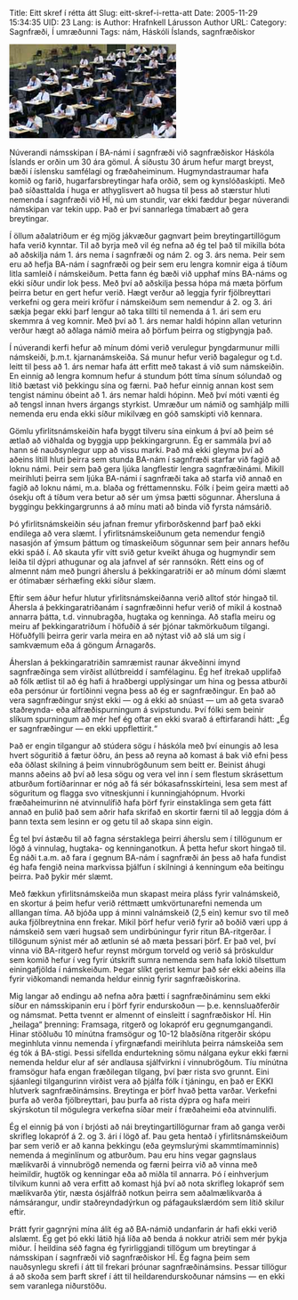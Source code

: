 Title: Eitt skref í rétta átt
Slug: eitt-skref-i-retta-att
Date: 2005-11-29 15:34:35
UID: 23
Lang: is
Author: Hrafnkell Lárusson
Author URL: 
Category: Sagnfræði, Í umræðunni
Tags: nám, Háskóli Íslands, sagnfræðiskor

![Nemendur](42.jpg)

Núverandi námsskipan í BA-námi í sagnfræði við sagnfræðiskor Háskóla Íslands er orðin um 30 ára gömul. Á síðustu 30 árum hefur margt breyst, bæði í íslensku samfélagi og fræðaheiminum. Hugmyndastraumar hafa komið og farið, hugarfarsbreytingar hafa orðið, sem og kynslóðaskipti. Með það síðasttalda í huga er athyglisvert að hugsa til þess að stærstur hluti nemenda í sagnfræði við HÍ, nú um stundir, var ekki fæddur þegar núverandi námskipan var tekin upp. Það er því sannarlega tímabært að gera breytingar.

Í öllum aðalatriðum er ég mjög jákvæður gagnvart þeim breytingartillögum hafa verið kynntar. Til að byrja með vil ég nefna að ég tel það til mikilla bóta að aðskilja nám 1. árs nema í sagnfræði og nám 2. og 3. árs nema. Þeir sem eru að hefja BA-nám í sagnfræði og þeir sem eru lengra komnir eiga á tíðum litla samleið í námskeiðum. Þetta fann ég bæði við upphaf míns BA-náms og ekki síður undir lok þess. Með því að aðskilja þessa hópa má mæta þörfum þeirra betur en gert hefur verið. Hægt verður að leggja fyrir fjölbreyttari verkefni og gera meiri kröfur í námskeiðum sem nemendur á 2. og 3. ári sækja þegar ekki þarf lengur að taka tillti til nemenda á 1. ári sem eru skemmra á veg komnir. Með því að 1. árs nemar haldi hópinn allan veturinn verður hægt að aðlaga námið meira að þörfum þeirra og stigþyngja það.

Í núverandi kerfi hefur að mínum dómi verið verulegur þyngdarmunur milli námskeiði, þ.m.t. kjarnanámskeiða. Sá munur hefur verið bagalegur og t.d. leitt til þess að 1. árs nemar hafa átt erfitt með takast á við sum námskeiðin. En einnig að lengra komnum hefur á stundum þótt tíma sínum sólundað og lítið bætast við þekkingu sína og færni. Það hefur einnig annan kost sem tengist náminu óbeint að 1. árs nemar haldi hópinn. Með því móti vænti ég að tengsl innan hvers árgangs styrkist. Umræður um námið og samhjálp milli nemenda eru enda ekki síður mikilvæg en góð samskipti við kennara.

Gömlu yfirlitsnámskeiðin hafa byggt tilveru sína einkum á því að þeim sé ætlað að viðhalda og byggja upp þekkingargrunn. Ég er sammála því að hann sé nauðsynlegur upp að vissu marki. Það má ekki gleyma því að aðeins lítill hluti þeirra sem stunda BA-nám í sagnfræði starfar við fagið að loknu námi. Þeir sem það gera ljúka langflestir lengra sagnfræðinámi. Mikill meirihluti þeirra sem ljúka BA-námi í sagnfræði taka að starfa við annað en fagið að loknu námi, m.a. blaða og fréttamennsku. Fólk í þeim geira mætti að ósekju oft á tíðum vera betur að sér um ýmsa þætti sögunnar. Áhersluna á byggingu þekkingargrunns á að mínu mati að binda við fyrsta námsárið.

Þó yfirlitsnámskeiðin séu jafnan fremur yfirborðskennd þarf það ekki endilega að vera slæmt. Í yfirlitsnámskeiðunum geta nemendur fengið nasasjón af ýmsum þáttum og tímaskeiðum sögunnar sem þeir annars hefðu ekki spáð í. Að skauta yfir vítt svið getur kveikt áhuga og hugmyndir sem leiða til dýpri athugunar og ala jafnvel af sér rannsókn. Rétt eins og of almennt nám með þungri áherslu á þekkingaratriði er að mínum dómi slæmt er ótímabær sérhæfing ekki síður slæm.

Eftir sem áður hefur hlutur yfirlitsnámskeiðanna verið alltof stór hingað til. Áhersla á þekkingaratriðanám í sagnfræðinni hefur verið of mikil á kostnað annarra þátta, t.d. vinnubragða, hugtaka og kenninga. Að stafla meiru og meiru af þekkingaratriðum í höfuðið á sér þjónar takmörkuðum tilgangi. Höfuðfylli þeirra gerir varla meira en að nýtast við að slá um sig í samkvæmum eða á göngum Árnagarðs.

Áherslan á þekkingaratriðin samræmist raunar ákveðinni ímynd sagnfræðinga sem virðist allútbreidd í samfélaginu. Ég hef ítrekað upplifað að fólk ætlist til að ég hafi á hraðbergi upplýsingar um hina og þessa atburði eða persónur úr fortíðinni vegna þess að ég er sagnfræðingur. En það að vera sagnfræðingur snýst ekki — og á ekki að snúast — um að geta svarað staðreynda- eða alfræðispurningum á svipstundu. Því fólki sem beinir slíkum spurningum að mér hef ég oftar en ekki svarað á eftirfarandi hátt: „Ég er sagnfræðingur — en ekki uppflettirit.“

Það er engin tilgangur að stúdera sögu í háskóla með því einungis að lesa hvert söguritið á fætur öðru, án þess að reyna að komast á bak við efni þess eða öðlast skilning á þeim vinnubrögðunum sem beitt er. Beinist áhugi manns aðeins að því að lesa sögu og vera vel inn í sem flestum skrásettum atburðum fortíðarinnar er nóg að fá sér bókasafnsskírteini, lesa sem mest af söguritum og flagga svo vitneskjunni í kunningjahópnum. Hvorki fræðaheimurinn né atvinnulífið hafa þörf fyrir einstaklinga sem geta fátt annað en þulið það sem aðrir hafa skrifað en skortir færni til að leggja dóm á þann texta sem lesinn er og getu til að skapa sinn eigin.

Ég tel því ástæðu til að fagna sérstaklega þeirri áherslu sem í tillögunum er lögð á vinnulag, hugtaka- og kenninganotkun. Á þetta hefur skort hingað til. Ég náði t.a.m. að fara í gegnum BA-nám í sagnfræði án þess að hafa fundist ég hafa fengið neina markvissa þjálfun í skilningi á kenningum eða beitingu þeirra. Það þykir mér slæmt.

Með fækkun yfirlitsnámskeiða mun skapast meira pláss fyrir valnámskeið, en skortur á þeim hefur verið réttmætt umkvörtunarefni nemenda um alllangan tíma. Að bjóða upp á minni valnámskeið (2,5 ein) kemur svo til með auka fjölbreytnina enn frekar. Mikil þörf hefur verið fyrir að boðið væri upp á námskeið sem væri hugsað sem undirbúningur fyrir ritun BA-ritgerðar. Í tillögunum sýnist mér að ætlunin sé að mæta þessari þörf. Er það vel, því vinna við BA-ritgerð hefur reynst mörgum torveld og verið sá þröskuldur sem komið hefur í veg fyrir útskrift sumra nemenda sem hafa lokið tilsettum einingafjölda í námskeiðum. Þegar slíkt gerist kemur það sér ekki aðeins illa fyrir viðkomandi nemanda heldur einnig fyrir sagnfræðiskorina.

Mig langar að endingu að nefna aðra þætti í sagnfræðináminu sem ekki síður en námsskipanin eru í þörf fyrir endurskoðun — þ.e. kennsluaðferðir og námsmat. Þetta tvennt er almennt of einsleitt í sagnfræðiskor HÍ. Hin „heilaga“ þrenning: Framsaga, ritgerð og lokapróf eru gegnumgangandi. Hinar stöðluðu 10 mínútna framsögur og 10-12 blaðsíðna ritgerðir skópu meginhluta vinnu nemenda í yfirgnæfandi meirihluta þeirra námskeiða sem ég tók á BA-stigi. Þessi sífellda endurtekning sömu nálgana eykur ekki færni nemenda heldur elur af sér andlausa sjálfvirkni í vinnubrögðum. Tíu mínútna framsögur hafa engan fræðilegan tilgang, því þær rista svo grunnt. Eini sjáanlegi tilgangurinn virðist vera að þjálfa fólk í tjáningu, en það er EKKI hlutverk sagnfræðinámsins. Breytinga er þörf hvað þetta varðar. Verkefni þurfa að verða fjölbreyttari, þau þurfa að rista dýpra og hafa meiri skýrskotun til mögulegra verkefna síðar meir í fræðaheimi eða atvinnulífi.

Ég el einnig þá von í brjósti að nái breytingartillögurnar fram að ganga verði skrifleg lokapróf á 2. og 3. ári í lögð af. Þau geta hentað í yfirlitsnámskeiðum þar sem verið er að kanna þekkingu (eða geymslurými skammtímaminnis) nemenda á meginlínum og atburðum. Þau eru hins vegar gagnslaus mælikvarði á vinnubrögð nemenda og færni þeirra við að vinna með heimildir, hugtök og kenningar eða að miðla til annarra. Þó í einhverjum tilvikum kunni að vera erfitt að komast hjá því að nota skrifleg lokapróf sem mælikvarða ýtir, næsta ósjálfráð notkun þeirra sem aðalmælikvarða á námsárangur, undir staðreyndadýrkun og páfagaukslærdóm sem lítið skilur eftir.

Þrátt fyrir gagnrýni mína álít ég að BA-námið undanfarin ár hafi ekki verið alslæmt. Ég get þó ekki látið hjá líða að benda á nokkur atriði sem mér þykja miður. Í heildina séð fagna ég fyrirliggjandi tillögum um breytingar á námsskipan í sagnfræði við sagnfræðiskor HÍ. Ég fagna þeim sem nauðsynlegu skrefi í átt til frekari þróunar sagnfræðinámsins. Þessar tillögur á að skoða sem þarft skref í átt til heildarendurskoðunar námsins — en ekki sem varanlega niðurstöðu.
